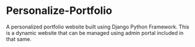 # Personalize-Portfolio
A personalized portfolio website built using Django Python Framework. This is a dynamic website that can be managed using admin portal included in that same.

